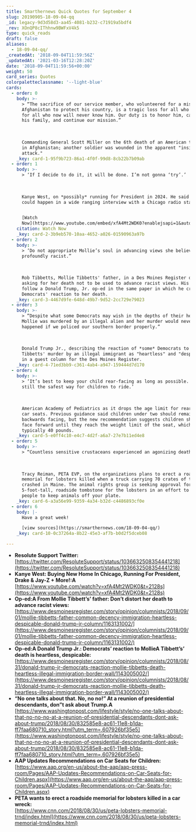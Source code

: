 ```yaml
---
title: Smarthernews Quick Quotes for September 4
slug: 20190905-18-09-04-qq
_id: legacy-9d3d58d3-aa45-4081-b232-c71919a5bdf4
_rev: XOnQP8cIThhnw9BWFxV4k5
type: quick_reads
draft: false
aliases:
  - 18-09-04-qq/
_createdAt: '2018-09-04T11:59:56Z'
_updatedAt: '2021-03-16T12:28:20Z'
date: '2018-09-04T11:59:56+00:00'
weight: 50
card_series: Quotes
colorpaletteclassname: '--light-blue'
cards:
  - order: 0
    body: >-
      > “The sacrifice of our service member, who volunteered for a mission to
      Afghanistan to protect his country, is a tragic loss for all who knew, and
      for all who now will never know him. Our duty is to honor him, care for
      his family, and continue our mission.”  
        
        
        
      Commanding General Scott Miller on the 6th death of an American this year
      in Afghanistan; another soldier was wounded in the apparent "insider
      attack."
    _key: card-1-95f9b723-86a1-4f0f-99d8-8cb22b7b09ab
  - order: 1
    body: >-
      > ‘If I decide to do it, it will be done. I’m not gonna ‘try’.’  
        
        
        
      Kanye West, on *possibly* running for President in 2024. He said 100% it
      could happen in a wide ranging interview with a Chicago radio station.


      [Watch
      Now](https://www.youtube.com/embed/xfA4Mt2WDK0?enablejsapi=1&autoplay=1&rel=0)
    citation: Watch Now
    _key: card-2-3b9eb570-10aa-4652-a026-01590963a97b
  - order: 2
    body: >-
      > ‘Do not appropriate Mollie’s soul in advancing views she believed were
      profoundly racist.”  
        
        
        
      Rob Tibbetts, Mollie Tibbetts' father, in a Des Moines Register op-ed
      asking for her death not to be used to advance racist views. His comments
      follow a Donald Trump, Jr. op-ed in the same paper in which he criticized
      Democrats' reaction to her death.
    _key: card-3-4467d9fe-648d-49b7-9d52-2cc729e79023
  - order: 3
    body: >-
      > “Despite what some Democrats may wish in the depths of their hearts,A
      Mollie was murdered by an illegal alien and her murder would never have
      happened if we policed our southern border properly.”  
        
        
        
      Donald Trump Jr., describing the reaction of *some* Democrats to Mollie
      Tibbetts' murder by an illegal immigrant as "heartless" and "despicable"
      in a guest column for the Des Moines Register.
    _key: card-4-71ed3bb9-c361-4ab4-a947-159444d7d170
  - order: 4
    body: >-
      > ‘It’s best to keep your child rear-facing as long as possible. This is
      still the safest way for children to ride.’  
        
        
        
      American Academy of Pediatrics as it drops the age limit for rear-facing
      car seats. Previous guidance said children under two should remain
      backwards facing, but the new recommendation suggests children should not
      face forward until they reach the weight limit of the seat, which is
      typically 40 pounds.
    _key: card-5-e0ff4c10-e4c7-4d2f-a6a7-27e7b11ed4e8
  - order: 5
    body: >-
      > “Countless sensitive crustaceans experienced an agonizing death…”  
        
        
        
      Tracy Reiman, PETA EVP, on the organizations plans to erect a roadside
      memorial for lobsters killed when a truck carrying 70 crates of them
      crashed in Maine. The animal rights group is seeking approval for a
      5-foot-tall, roadside tombstone for the lobsters in an effort to remind
      people to keep animals off your plate.
    _key: card-6-a3a56e99-9359-4a34-b32d-c4486893cf0e
  - order: 6
    body: |-
      Have a great week!

      [view sources](https://smarthernews.com/18-09-04-qq/)
    _key: card-10-0c37264a-8b22-45e3-af7b-b0d2f5dceb08

---
```

* **Resolute Support Twitter:** [https://twitter.com/ResoluteSupport/status/1036632508354441218](https://twitter.com/ResoluteSupport/status/1036632508354441218)
* **Kanye West: Buying New Home In Chicago, Running For President, Drake & Jay-Z + More!:A**  
[https://www.youtube.com/watch?v=xfA4Mt2WDK0&t=2128s](https://www.youtube.com/watch?v=xfA4Mt2WDK0&t=2128s)
* **Op-ed:A From Mollie Tibbett’s’ father: Don’t distort her death to advance racist views:**  
[https://www.desmoinesregister.com/story/opinion/columnists/2018/09/01/mollie-tibbetts-father-common-decency-immigration-heartless-despicable-donald-trump-jr-column/1163131002/](https://www.desmoinesregister.com/story/opinion/columnists/2018/09/01/mollie-tibbetts-father-common-decency-immigration-heartless-despicable-donald-trump-jr-column/1163131002/)
* **Op-ed:A Donald Trump Jr.: Democrats’ reaction to MollieA Tibbett’s’ death is heartless, despicable:**  
[https://www.desmoinesregister.com/story/opinion/columnists/2018/08/31/donald-trump-jr-democrats-reaction-mollie-tibbetts-death-heartless-illegal-immigration-border-wall/1143005002/](https://www.desmoinesregister.com/story/opinion/columnists/2018/08/31/donald-trump-jr-democrats-reaction-mollie-tibbetts-death-heartless-illegal-immigration-border-wall/1143005002/)
* **“No one talks about that. No, no no!” At a reunion of presidential descendants, don”t ask about Trump.A**  
[https://www.washingtonpost.com/lifestyle/style/no-one-talks-about-that-no-no-no-at-a-reunion-of-presidential-descendants-dont-ask-about-trump/2018/08/30/832585e8-ac61-11e8-b1da-ff7faa680710_story.html?utm_term=.607926bf35e5](https://www.washingtonpost.com/lifestyle/style/no-one-talks-about-that-no-no-no-at-a-reunion-of-presidential-descendants-dont-ask-about-trump/2018/08/30/832585e8-ac61-11e8-b1da-ff7faa680710_story.html?utm_term=.607926bf35e5)
* **AAP Updates Recommendations on Car Seats for Children:**  
[https://www.aap.org/en-us/about-the-aap/aap-press-room/Pages/AAP-Updates-Recommendations-on-Car-Seats-for-Children.aspx](https://www.aap.org/en-us/about-the-aap/aap-press-room/Pages/AAP-Updates-Recommendations-on-Car-Seats-for-Children.aspx)
* **PETA wants to erect a roadside memorial for lobsters killed in a car wreck:**  
[https://www.cnn.com/2018/08/30/us/peta-lobsters-memorial-trnd/index.html](https://www.cnn.com/2018/08/30/us/peta-lobsters-memorial-trnd/index.html)